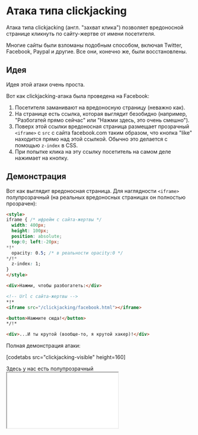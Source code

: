 # Атака типа clickjacking

Атака типа clickjacking (англ. "захват клика") позволяет вредоносной странице кликнуть по сайту-жертве от имени посетителя.

Многие сайты были взломаны подобным способом, включая Twitter, Facebook, Paypal и другие. Все они, конечно же, были восстановлены.

## Идея

Идея этой атаки очень проста.

Вот как clickjacking-атака была проведена на Facebook:

1. Посетителя заманивают на вредоносную страницу (неважно как).
2. На странице есть ссылка, которая выглядит безобидно (например, "Разбогатей прямо сейчас" или "Нажми здесь, это очень смешно").
3. Поверх этой ссылки вредоносная страница размещает прозрачный `<iframe>` с `src` с сайта facebook.com таким образом, что кнопка "like" находится прямо над этой ссылкой. Обычно это делается с помощью  `z-index` в CSS.
4. При попытке клика на эту ссылку посетитель на самом деле нажимает на кнопку.

## Демонстрация

Вот как выглядит вредоносная страница. Для наглядности `<iframe>` полупрозрачный (на реальных вредоносных страницах он полностью прозрачен):

```html run height=120 no-beautify
<style>
iframe { /* ифрейм с сайта-жертвы */
  width: 400px;
  height: 100px;
  position: absolute;
  top:0; left:-20px;
*!*
  opacity: 0.5; /* в реальности opacity:0 */
*/!*
  z-index: 1;
}
</style>

<div>Нажми, чтобы разбогатеть:</div>

<!-- Url с сайта-жертвы -->
*!*
<iframe src="/clickjacking/facebook.html"></iframe>

<button>Нажмите сюда!</button>
*/!*

<div>...И ты крутой (вообще-то, я крутой хакер)!</div>
```

Полная демонстрация атаки:

[codetabs src="clickjacking-visible" height=160]

Здесь у нас есть полупрозрачный <iframe src="facebook.html">, и в примере мы видим его висящим поверх кнопки. Клик на кнопку фактически кликает на ифрейм, но этого не видно пользователю, потому что ифрейм прозрачный.

В результате, если пользователь авторизован на сайте Facebook ("Запомнить меня" обычно всегда активировано), то он добавляет "like". В Twitter это будет кнопка "Follow".

Вот тот же пример, но более приближенный к реальности с `opacity:0` для `<iframe>`:

[codetabs src="clickjacking" height=160]

Всё, что нам необходимо для атаки — это расположить <iframe> на вредоносной странице так, чтобы кнопка находилась прямо над ссылкой. Обычно это можно сделать с помощью CSS-позиционирования.

```smart header="Clickjacking-атака для кликов мыши, а не для клавиатуры"
Эта атака срабатывает только на действия мыши.

Технически, если у нас есть текстовое поле для взлома, мы можем расположить ифрейм таким образом, чтобы текстовые поля перекрывали друг друга. Тогда посетитель при попытке сфокусироваться на текстовом поле, которое он видит на странице, фактически будет фокусироваться на текстовом поле внутри ифрейм.

Но есть одна проблема. Всё, что посетитель печатает, будет скрыто, потому что ифрейм не виден. 

Обычно люди перестают печатать, когда не видят на экране новых символов.
```

## Примеры слабой защиты

Самым старым вариантом защиты является код JavaScript, запрещающий открытие страницы во фрейме (так называемый framebusting).

Выглядит он вот так:

```js
if (top != window) {
  top.location = window.location;
}
```

В этом случае, если окно обнаруживает, что оно открыто во фрейме, оно автоматически располагает себя сверху.

Этот метод не является надёжной защитой, поскольку появилось множество способов его обойти. Рассмотрим некоторые из них.

### Блокировка top-навигации

Мы можем заблокировать переход вызванный сменой `top.location` в [beforeunload](info:onload-ondomcontentloaded#window.onbeforeunload) событии.

Верхняя страница (принадлежащая хакеру) устанавливает обработчик на это событие, и когда `iframe` пытается изменить `top.location`, посетитель видит сообщение с вопросом действительно ли он хочет покинуть эту страницу.

Вот пример:
```js
window.onbeforeunload = function() {
  window.onbeforeunload = null;
  return "Ты хочешь покинуть эту страницу, так и не узнав все её секреты (ха-ха-ха)?";
};
```

В большинстве случаев посетитель ответит отрицательно, поскольку он не знает об ифрейме: всё, что он видит - это верхнюю страницу, которую нет причин покидать. Поэтому `top.location` не изменится!

В действии:

[codetabs src="top-location"]

### Атрибут Sandbox

Одной из возможностей, ограниченных в `sandbox`  атрибутах, является навигация. Соответственно ифрейм внутри sandbox не изменит `top.location`.

Поэтому мы можем добавить ифрейм с `sandbox="allow-scripts allow-forms"`. Это снимет некоторые ограничения, разрешая при этом использование скриптов и форм. Но мы опускаем `allow-top-navigation`, чтобы изменение `top.location` было запрещено.

Вот код этого примера:

```html
<iframe *!*sandbox="allow-scripts allow-forms"*/!* src="facebook.html"></iframe>
```

Есть и другие способы обойти эту простую защиту.

## Заголовок X-Frame-Options

Заголовок `X-Frame-Options` со стороны сервера может разрешать или запрещать отображение страницы внутри фрейма.

Этот заголовок должен быть отправлен сервером: браузер проигнорирует его, если найдёт в теге `<meta>`. Поэтому при `<meta http-equiv="X-Frame-Options"...>` ничего не произойдёт.

Заголовок может иметь 3 значения:


`DENY`
: Никогда не показывать страницу внутри фрейма.

`SAMEORIGIN`
: Разрешить открытие страницы внутри фрейма только в том случае, если родительский документ имеет такое же происхождение.

`ALLOW-FROM domain`
: Разрешить открытие страницы внутри фрейма только в том случае, если родительский документ находится на указанном в заголовке домене.

Например, Twitter использует `X-Frame-Options: SAMEORIGIN`.

````online
Вот результат:

```html
<iframe src="https://twitter.com"></iframe>
```

<!-- ebook: prerender/ chrome headless dies and timeouts on this iframe -->
<iframe src="https://twitter.com"></iframe>

В зависимости от того, какой браузер вы используете, `iframe` выше либо будет пустым, либо оповестит вас о том, что его невозможно отобразить.
````

## Отображение с ограниченными возможностями

У заголовка `X-Frame-Options` есть побочный эффект. Другие сайты не смогут отобразить нашу страницу во фрейме, даже если у них будут на то веские причины.

Так что есть другие решения... Например, мы можем "накрыть" страницу блоком `<div>` с заданными `height: 100%; width: 100%;`, чтобы он перехватывал все клики. Этот `<div>` должен исчезнуть, если `window == top` или если мы поймём, что защита нам не нужна.

Что-то вроде этого:

```html
<style>
  #protector {
    height: 100%;
    width: 100%;
    position: absolute;
    left: 0;
    top: 0;
    z-index: 99999999;
  }
</style>

<div id="protector">
  <a href="/" target="_blank">Перейти к сайту</a>
</div>

<script>
  // Здесь будет отображаться ошибка, если верхнее окно имеет другое происхождение
  // а здесь будет код, если всё в порядке
  if (top.document.domain == document.domain) {
    protector.remove();
  }
</script>
```

Демонстрация:

[codetabs src="protector"]

## Samesite cookie атрибут

Атрибут `samesite` также может помочь избежать clickjacking-атаки. Целью этого атрибута является предотвращение отправки файлов куки на веб-сайт, если пользователь не намерен посещать его. Этот атрибут был придуман для защиты от другой атаки — подделки межсайтовых запросов, но также помогает с clickjacking, поскольку перехваченный клик обычно приводит к непреднамеренному запросу на другую страницу. Когда файл куки имеет `samesite` атрибут, принимает ли он при этом значение `strict` или `lax`, он не отправляется на сайт, который загружен во фрейме. 

Атрибут `samesite` может быть задан либо через заголовок ответа HTTP, либо с помощью JavaScript. Через HTTP это выглядит так: 

`Set-Cookie: demoCookie=demoValue; samesite=lax`

или

`Set-Cookie: demoCookie=demoValue; samesite=strict`

In JavaScript, it is: 

```html
document.cookie = "demoCookie=demoValue; SameSite=Lax";
document.cookie = "demoCookie=demoValue; SameSite=Strict";
```

Если задано значение `lax`, следующие типы запросов блокируются: 
- Form POST submit (&lt;form method="POST" action="..."&gt;)
- iframe (&lt;iframe src="..."&gt;&lt;/iframe&gt;)
- AJAX ($.get("..."))
- Image (&lt;img src="..."&gt;)
- Script (&lt;script src="..."&gt;&lt;/script&gt;)
- Stylesheet (&lt;link rel="stylesheet" type="text/css" href="..."&gt;)

Если задано значение `strict`, эти типы запросов также блокируются в дополнение к тем, что блокируются с помощью `lax`: 
- Clicking a link (&lt;a href="..."&gt;&lt;/a&gt;)
- Prerender (&lt;link rel="prerender" href=".."/&gt;)
- Form GET submit (&lt;form method="GET" action="..."&gt;)

В данном случае нас беспокоит запрос через ифрейм. Попытка перехвата провалится, поскольку предполагается, что пользователь не авторизован, например на странице Facebook, и не может лайкнуть ничего через ифрейм.

Атрибут `samesite` не сыграет никакой роли, если файлы куки не используются. Это может позволить веб-сайтам легко отображать публичные, неаутентифицированные страницы в ифрейм на неаффилированных сайтах. Однако, это также может позволить проведение clickjacking-атаки в некоторых случаях. Например, сайт для анонимных опросов, который предотвращает повторное голосование пользователя путём проверки IP-адреса, останется уязвимым к атаке, потому что не аутентифицирует пользователей с помощью куки. 

## Итого

Атака сlickjacking - это способ "обмануть" пользователей, чтобы они кликнули на вредоносный сайт, не подозревая, что происходит. Это опасно, если на странице есть важные действия, активируемые щелчком мыши.

Хакер может разместить ссылку на свою вредоносную страницу в сообщении или найти другие способы, как заманить пользователей. Вариантов множество.

С одной стороны — эта атака "неглубокая", ведь хакер перехватывает только один клик. Но с другой стороны, если хакер знает, что после этого клика появятся другие элементы управления, то он может хитростью заставить пользователя кликнуть на них.

Этот вид атаки довольно опасен, ведь при разработке интерфейсов мы не предполагаем, что хакер может кликнуть от имени пользователя. Поэтому уязвимости могут быть обнаружены в совершенно неожиданных местах.

- В настоящий момент для защиты от этой атаки рекомендуется использовать `X-Frame-Options: SAMEORIGIN` на страницах и целых сайтах, которые не предназначены для просмотра во фрейме.
- Если же мы хотим отображать страницу во фрейме и при этом оставаться в безопасности, то стоит использовать перекрывающий блок `<div>`.
